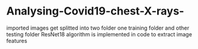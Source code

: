 # Analysing-Covid19-chest-X-rays-
imported images get splitted into two folder 
one training folder and other testing folder
ResNet18 algorithm is implemented in code to extract image features
